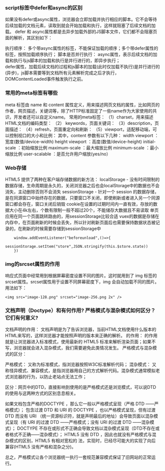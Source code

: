 ### script标签中defer和async的区别 ###    
如果没有defer或async属性，浏览器会立即加载并执行相应的脚本。它不会等待后续加载的文档元素，读取到就会开始加载和执行，这样就阻塞了后续文档的加载。
defer 和 async属性都是去异步加载外部的JS脚本文件，它们都不会阻塞页面的解析，其区别如下：

执行顺序： 多个带async属性的标签，不能保证加载的顺序；多个带defer属性的标签，按照加载顺序执行；
脚本是否并行执行：
async属性，表示后续文档的加载和执行与js脚本的加载和执行是并行进行的，即异步执行；  
defer属性，加载后续文档的过程和js脚本的加载(此时仅加载不执行)是并行进行的(异步)，js脚本需要等到文档所有元素解析完成之后才执行，DOMContentLoaded事件触发执行之前。

### 常⽤的meta标签有哪些 ###   
meta 标签由 name 和 content 属性定义，用来描述网页文档的属性，比如网页的作者，网页描述，关键词等，除了HTTP标准固定了一些name作为大家使用的共识，开发者还可以自定义name。
常用的meta标签： 
（1）charset，用来描述HTML文档的编码类型：
（2） keywords，页面关键词：
（3）description，页面描述：
（4）refresh，页面重定向和刷新：
（5）viewport，适配移动端，可以控制视口的大小和比例：
其中，content 参数有以下几种：
width viewport ：宽度(数值/device-width)
height viewport ：高度(数值/device-height)
initial-scale ：初始缩放比例
maximum-scale ：最大缩放比例
minimum-scale ：最小缩放比例
user-scalable ：是否允许用户缩放(yes/no）

### Web存储 ###   
HTML5 提供了两种在客户端存储数据的新方法：
localStorage - 没有时间限制的数据存储，生命周期是永久的，关闭浏览器之后也会localStorage中的数据也不会消失，主动删除否则不会消失
sessionStorage - 针对一个 session 的数据存储，是在同源窗口中始终存在的数据，只要窗口不关闭，即使刷新或者进入另一个同源窗口都会存在，窗口关闭后销毁
cookie在设置的过期时间内一直有效，存放的数据大小在4k左右，个数有限制一般不超过20个，不能储存大数据且不易读取
单页应用在同一个页面跳转路由的，用sessionStorage比较合适
vuex的数据是存储在内存中，在页面刷新的时候会丢失，所以针对刷新页面后也需要保持数据状态被记录的，在刷新的时候需要存储到sessionStorage中
```
    window.addEventListener("beforeunload",()=>{
        sessionStorage.setItem("store",JSON.stringify(this.$store.state))
    })
```  
### img的srcset属性的作⽤ ### 
响应式页面中经常用到根据屏幕密度设置不同的图片。这时就用到了 img 标签的srcset属性。srcset属性用于设置不同屏幕密度下，img 会自动加载不同的图片。用法如下：  
```
<img src="image-128.png" srcset="image-256.png 2x" />
```

### 文档声明（Doctype）和<!Doctype html>有何作用? 严格模式与混杂模式如何区分？它们有何意义? ### 
文档声明的作用： 文档声明是为了告诉浏览器，当前HTML文档使用什么版本的HTML来写的，这样浏览器才能按照声明的版本来正确的解析。
的作用：<!doctype html> 的作用就是让浏览器进入标准模式，使用最新的 HTML5 标准来解析渲染页面；如果不写，浏览器就会进入混杂模式，我们需要避免此类情况发生。
严格模式与混杂模式的区分：

严格模式： 又称为标准模式，指浏览器按照W3C标准解析代码；
混杂模式： 又称怪异模式、兼容模式，是指浏览器用自己的方式解析代码。混杂模式通常模拟老式浏览器的行为，以防止老站点无法工作；

区分：网页中的DTD，直接影响到使用的是严格模式还是浏览模式，可以说DTD的使用与这两种方式的区别息息相关。

如果文档包含严格的DOCTYPE ，那么它一般以严格模式呈现（严格 DTD ——严格模式）；
包含过渡 DTD 和 URI 的 DOCTYPE ，也以严格模式呈现，但有过渡 DTD 而没有 URI （统一资源标识符，就是声明最后的地址）会导致页面以混杂模式呈现（有 URI 的过渡 DTD ——严格模式；没有 URI 的过渡 DTD ——混杂模式）；
DOCTYPE 不存在或形式不正确会导致文档以混杂模式呈现（DTD不存在或者格式不正确——混杂模式）；
HTML5 没有 DTD ，因此也就没有严格模式与混杂模式的区别，HTML5 有相对宽松的 法，实现时，已经尽可能大的实现了向后兼容(HTML5 没有严格和混杂之分)。

总之，严格模式让各个浏览器统一执行一套规范兼容模式保证了旧网站的正常运行。


